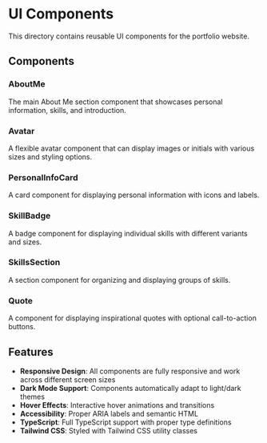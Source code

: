 # UI Components

This directory contains reusable UI components for the portfolio website.

## Components

### AboutMe

The main About Me section component that showcases personal information, skills, and introduction.

### Avatar

A flexible avatar component that can display images or initials with various sizes and styling options.

### PersonalInfoCard

A card component for displaying personal information with icons and labels.

### SkillBadge

A badge component for displaying individual skills with different variants and sizes.

### SkillsSection

A section component for organizing and displaying groups of skills.

### Quote

A component for displaying inspirational quotes with optional call-to-action buttons.

## Features

- **Responsive Design**: All components are fully responsive and work across different screen sizes
- **Dark Mode Support**: Components automatically adapt to light/dark themes
- **Hover Effects**: Interactive hover animations and transitions
- **Accessibility**: Proper ARIA labels and semantic HTML
- **TypeScript**: Full TypeScript support with proper type definitions
- **Tailwind CSS**: Styled with Tailwind CSS utility classes
